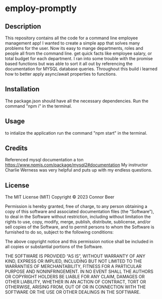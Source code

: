 # employ-promptly

## Description
This repository contains all the code for a command line employee management app! I wanted to create a simple app that solves many problems for the user. Now its easy to mange departments, roles and people all from the command line. get quick facts like employee salary, or total budget for each department. I ran into some trouble with the promise based functions but was able to sort it all out by referencing the documentation for MYSQL database queries. Throughout this build i learned how to better apply async/await properties to functions.
## Installation
The package.json should have all the necessary dependencies.  Run the command "npm i" in the terminal.

## Usage
to intialize the application run the command "npm start" in the terminal.

## Credits
Referenced mysql documentation a ton 
https://www.npmjs.com/package/mysql2#documentation
My instructor Charlie Werness was very helpful and puts up with my endless questions.

## License 
The MIT License (MIT)
Copyright © 2023 Connor Beer

Permission is hereby granted, free of charge, to any person obtaining a copy of this software and associated documentation files (the “Software”), to deal in the Software without restriction, including without limitation the rights to use, copy, modify, merge, publish, distribute, sublicense, and/or sell copies of the Software, and to permit persons to whom the Software is furnished to do so, subject to the following conditions:

The above copyright notice and this permission notice shall be included in all copies or substantial portions of the Software.

THE SOFTWARE IS PROVIDED “AS IS”, WITHOUT WARRANTY OF ANY KIND, EXPRESS OR IMPLIED, INCLUDING BUT NOT LIMITED TO THE WARRANTIES OF MERCHANTABILITY, FITNESS FOR A PARTICULAR PURPOSE AND NONINFRINGEMENT. IN NO EVENT SHALL THE AUTHORS OR COPYRIGHT HOLDERS BE LIABLE FOR ANY CLAIM, DAMAGES OR OTHER LIABILITY, WHETHER IN AN ACTION OF CONTRACT, TORT OR OTHERWISE, ARISING FROM, OUT OF OR IN CONNECTION WITH THE SOFTWARE OR THE USE OR OTHER DEALINGS IN THE SOFTWARE.
